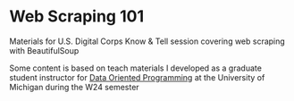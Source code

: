 # Web Scraping 101 

Materials for U.S. Digital Corps Know & Tell session covering web scraping with BeautifulSoup 

Some content is based on teach materials I developed as a graduate student instructor for [Data Oriented Programming](https://s3-us-west-1.amazonaws.com/umsi-class/206.pdf) at the University of Michigan during the W24 semester